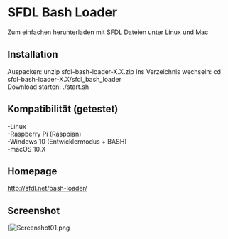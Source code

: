 # SFDL Bash Loader

Zum einfachen herunterladen mit SFDL Dateien unter Linux und Mac

## Installation
Auspacken: unzip sfdl-bash-loader-X.X.zip
Ins Verzeichnis wechseln: cd sfdl-bash-loader-X.X/sfdl_bash_loader  
Download starten: ./start.sh  

## Kompatibilität (getestet)
-Linux  
-Raspberry Pi (Raspbian)  
-Windows 10 (Entwicklermodus + BASH)  
-macOS 10.X 

## Homepage
http://sfdl.net/bash-loader/

## Screenshot
[![Screenshot01.png](https://s18.postimg.org/7528w9zcp/687474703a2f2f6673352e64697265637475706c6f61642e6e65742f696d6167.png)
